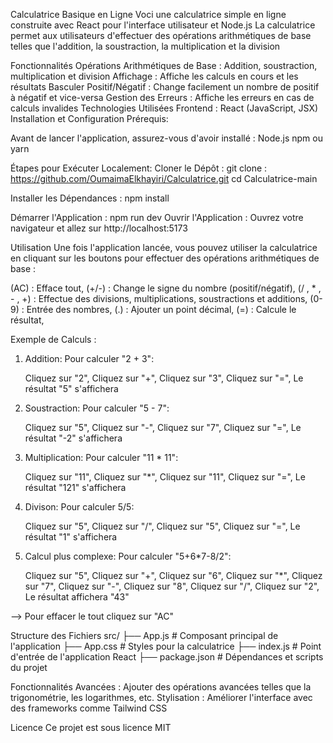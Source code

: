 Calculatrice Basique en Ligne
Voci une calculatrice simple en ligne construite avec React pour l'interface utilisateur et Node.js
La calculatrice permet aux utilisateurs d'effectuer des opérations arithmétiques de base telles que l'addition, la soustraction, la multiplication et la division

Fonctionnalités
Opérations Arithmétiques de Base : Addition, soustraction, multiplication et division
Affichage : Affiche les calculs en cours et les résultats
Basculer Positif/Négatif : Change facilement un nombre de positif à négatif et vice-versa
Gestion des Erreurs : Affiche les erreurs en cas de calculs invalides
Technologies Utilisées
Frontend : React (JavaScript, JSX)
Installation et Configuration
Prérequis:

Avant de lancer l'application, assurez-vous d'avoir installé :
Node.js 
npm ou yarn

Étapes pour Exécuter Localement:
Cloner le Dépôt :
git clone : https://github.com/OumaimaElkhayiri/Calculatrice.git
cd Calculatrice-main

Installer les Dépendances :
npm install

Démarrer l'Application :
npm run dev
Ouvrir l'Application :
Ouvrez votre navigateur et allez sur http://localhost:5173

Utilisation
Une fois l'application lancée, vous pouvez utiliser la calculatrice en cliquant sur les boutons pour effectuer des opérations arithmétiques de base :

(AC) : Efface tout, 
(+/-) : Change le signe du nombre (positif/négatif), 
(/ , * , - , +) : Effectue des divisions, multiplications, soustractions et additions, 
(0-9) : Entrée des nombres, 
(.) : Ajouter un point décimal, 
(=) : Calcule le résultat, 


Exemple de Calculs :
1. Addition:
Pour calculer "2 + 3":
    
    Cliquez sur "2", 
    Cliquez sur "+", 
    Cliquez sur "3", 
    Cliquez sur "=", 
    Le résultat "5" s'affichera

2. Soustraction:
Pour calculer "5 - 7":

    Cliquez sur "5",
    Cliquez sur "-",
    Cliquez sur "7",
    Cliquez sur "=", 
    Le résultat "-2" s'affichera

3. Multiplication:
Pour calculer "11 * 11":
    
    Cliquez sur "11", 
    Cliquez sur "*", 
    Cliquez sur "11", 
    Cliquez sur "=", 
    Le résultat "121" s'affichera

4. Divison:
Pour calculer 5/5:

    Cliquez sur "5",
    Cliquez sur "/",
    Cliquez sur "5",
    Cliquez sur "=",
    Le résultat "1" s'affichera

5. Calcul plus complexe:
Pour calculer "5+6*7-8/2":

    Cliquez sur "5",
    Cliquez sur "+",
    Cliquez sur "6",
    Cliquez sur "*",
    Cliquez sur "7",
    Cliquez sur "-",
    Cliquez sur "8",
    Cliquez sur "/",
    Cliquez sur "2",
    Le résultat affichera "43"

--> Pour effacer le tout cliquez sur "AC"


Structure des Fichiers
src/
        ├── App.js         # Composant principal de l'application
        ├── App.css        # Styles pour la calculatrice
        ├── index.js       # Point d'entrée de l'application React
        ├── package.json   # Dépendances et scripts du projet

Fonctionnalités Avancées : Ajouter des opérations avancées telles que la trigonométrie, les logarithmes, etc.
Stylisation : Améliorer l'interface avec des frameworks comme Tailwind CSS

Licence
Ce projet est sous licence MIT
